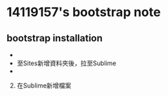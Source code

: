 # 14119157's bootstrap note
## bootstrap installation
- 
- 至Sites新增資料夾後，拉至Sublime
-
2. 在Sublime新增檔案
